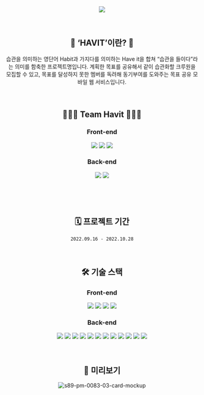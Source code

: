 <div align="center">

<img src="https://capsule-render.vercel.app/api?type=cylinder&color=5E43FF&height=100&section=header&text=HAVIT&fontSize=80&animation=twinkling&fontColor=ffffff&fontAlignY=55"/>
<br>
<br>
<br>

## 🔅 ‘HAVIT’이란? 🔅
습관을 의미하는 영단어 Habit과 가지다를 의미하는 Have it을 합쳐 “습관을 들이다”라는 의미를 함축한 프로젝트명입니다. 계획한 목표를 공유해서 같이 습관화할 크루원을 모집할 수 있고, 목표를 달성하지 못한 멤버를 독려해 동기부여를 도와주는 목표 공유 모바일 웹 서비스입니다.
<br>
<br>
<br>

## 👩🏻‍💻 Team Havit 🧑🏻‍💻
### Front-end
[<img src="https://img.shields.io/badge/리더 최준묵-181717?style=flat&logo=GitHub&logoColor=white"/>](https://github.com/dan-studio)
[<img src="https://img.shields.io/badge/신정민-181717?style=flat&logo=GitHub&logoColor=white"/>](https://github.com/MIINII)
[<img src="https://img.shields.io/badge/손다윤-181717?style=flat&logo=GitHub&logoColor=white"/>](https://github.com/wildgallop21)
### Back-end
[<img src="https://img.shields.io/badge/부리더 김성준-181717?style=flat&logo=GitHub&logoColor=white"/>](https://github.com/namuneo)
[<img src="https://img.shields.io/badge/김진이-181717?style=flat&logo=GitHub&logoColor=white"/>](https://github.com/kimjini97)

<br>
<br>
<br>

## 🗓 프로젝트 기간 
`2022.09.16 - 2022.10.28`
<br>
<br>
<br>

## 🛠 기술 스택
### Front-end
<img src="https://img.shields.io/badge/React-61DAFB?style=flat&logo=React&logoColor=white"/>
<img src="https://img.shields.io/badge/Redux-764ABC?style=flat&logo=Redux&logoColor=white"/>
<img src="https://img.shields.io/badge/React Query-FF4154?style=flat&logo=React Query&logoColor=white"/>
<img src="https://img.shields.io/badge/styled_components-DB7093?style=flat&logo=styled-components&logoColor=white"/>

### Back-end

<img src="https://img.shields.io/badge/Java-007396?style=flat&logo=Java&logoColor=white"/>
<img src="https://img.shields.io/badge/SpringBoot-6DB33F?style=flat&logo=SpringBoot&logoColor=white"/>
<img src="https://img.shields.io/badge/SpringSecurity-6DB33F?style=flat&logo=SpringSecurity&logoColor=white"/>
<img src="https://img.shields.io/badge/Gradle-02303A?style=flat&logo=Gradle&logoColor=white"/>
<img src="https://img.shields.io/badge/Apache Tomcat-F8DC75?style=flat&logo=Apache Tomcat&logoColor=white"/>
<img src="https://img.shields.io/badge/Hibernate-59666C?style=flat&logo=Hibernate&logoColor=white"/>
<img src="https://img.shields.io/badge/Amazon EC2-FF9900?style=flat&logo=Amazon EC2&logoColor=white"/>
<img src="https://img.shields.io/badge/Amazon RDS-527FFF?style=flat&logo=Amazon RDS&logoColor=white"/>
<img src="https://img.shields.io/badge/Amazon S3-569A31?style=flat&logo=Amazon S3&logoColor=white"/>
<img src="https://img.shields.io/badge/MySQL-4479A1?style=flat&logo=MySQL&logoColor=white"/>
<img src="https://img.shields.io/badge/JSON Web Tokens-000000?style=flat&logo=JSON Web Tokens&logoColor=white"/>
<img src="https://img.shields.io/badge/Postman-FF6C37?style=flat&logo=Postman&logoColor=white"/>
<br>
<br>
<br>

##  👀 미리보기
![s89-pm-0083-03-card-mockup](https://user-images.githubusercontent.com/110372162/195542343-da97aa80-bd5d-4cce-8f2e-b691417c3b8d.png)

